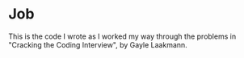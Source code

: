 # Job

This is the code I wrote as I worked my way through the problems in "Cracking
the Coding Interview", by Gayle Laakmann.
